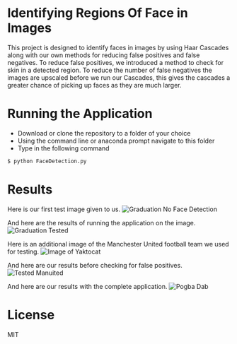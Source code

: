 # Identifying Regions Of Face in Images

This project is designed to identify faces in images by using Haar Cascades along with our own methods for reducing false 
positives and false negatives. To reduce false positives, we introduced a method to check for skin in a detected region. To
reduce the number of false negatives the images are upscaled before we run our Cascades, this gives the cascades a greater
chance of picking up faces as they are much larger.

# Running the Application

-   Download or clone the repository to a folder of your choice
-   Using the command line or anaconda prompt navigate to this folder
-   Type in the following command

```sh
$ python FaceDetection.py
```

# Results

Here is our first test image given to us.
![Graduation No Face Detection](https://i.imgur.com/VRRZ8WI.jpg)

And here are the results of running the application on the image.
![Graduation Tested](https://i.imgur.com/2anlZzE.jpg)

Here is an additional image of the Manchester United football team we used for testing.
![Image of Yaktocat](https://i.imgur.com/v3xxZCd.jpg)

And here are our results before checking for false positives.
![Tested Manuited](https://i.imgur.com/mSbtVOw.jpg)

And here are our results with the complete application.
![Pogba Dab](https://i2-prod.mirror.co.uk/incoming/article10494517.ece/ALTERNATES/s615/Manchester-Uniteds-Paul-Pogba-celebrates-winning-the-Europa-League.jpg)

# License 

MIT

